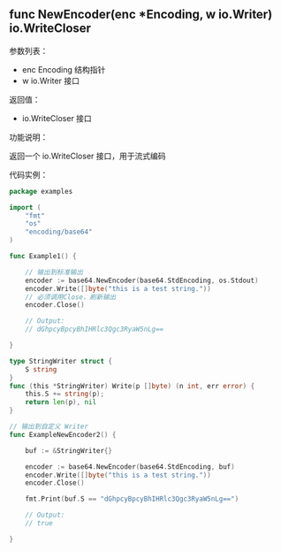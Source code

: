 ## func NewEncoder(enc *Encoding, w io.Writer) io.WriteCloser

参数列表：

- enc Encoding 结构指针
- w io.Writer 接口

返回值：

- io.WriteCloser 接口

功能说明：

返回一个 io.WriteCloser 接口，用于流式编码

代码实例：

```go
package examples

import (
    "fmt"
    "os"
    "encoding/base64"
)

func Example1() {

    // 输出到标准输出
    encoder := base64.NewEncoder(base64.StdEncoding, os.Stdout)
    encoder.Write([]byte("this is a test string."))
    // 必须调用Close，刷新输出
    encoder.Close()

    // Output:
    // dGhpcyBpcyBhIHRlc3Qgc3RyaW5nLg==

}

type StringWriter struct {
    S string
}
func (this *StringWriter) Write(p []byte) (n int, err error) {
    this.S += string(p);
    return len(p), nil
}

// 输出到自定义 Writer
func ExampleNewEncoder2() {

    buf := &StringWriter{}

    encoder := base64.NewEncoder(base64.StdEncoding, buf)
    encoder.Write([]byte("this is a test string."))
    encoder.Close()

    fmt.Print(buf.S == "dGhpcyBpcyBhIHRlc3Qgc3RyaW5nLg==")

    // Output:
    // true

}
```
